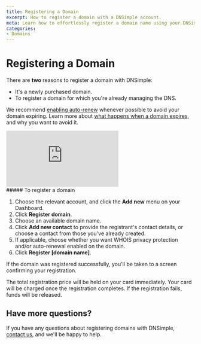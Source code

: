 ```yaml
---
title: Registering a Domain
excerpt: How to register a domain with a DNSimple account.
meta: Learn how to effortlessly register a domain name using your DNSimple account with our step-by-step guide, ensuring a smooth and successful domain registration process.
categories:
- Domains
---
```


# Registering a Domain

There are **two** reasons to register a domain with DNSimple:

- It's a newly purchased domain.
- To register a domain for which you're already managing the DNS.

We recommend [enabling auto-renew](https://support.dnsimple.com/articles/domain-auto-renewal/#enabling-auto-renewal) whenever possible to avoid your domain expiring. Learn more about [what happens when a domain expires](https://support.dnsimple.com/articles/what-happens-when-domain-expires/), and why you want to avoid it.

<div class="mb4 aspect-ratio aspect-ratio--16x9 z-0">
  <iframe src="https://www.youtube.com/embed/WqhV6OgSEtQ?si=bRK8Ap4GIXiuIdgo" title="Registering a domain" class="aspect-ratio--object" frameborder="0" allow="accelerometer; autoplay; clipboard-write; encrypted-media; gyroscope; picture-in-picture; web-share" allowfullscreen></iframe>
</div>

<div class="section-steps" markdown="1">
##### To register a domain

1. Choose the relevant account, and click the **Add new** menu on your Dashboard.
1. Click **Register domain**.
1. Choose an available domain name.
1. Click **Add new contact** to provide the registrant's contact details, or choose a contact from those you've already created.
1. If applicable, choose whether you want WHOIS privacy protection and/or auto-renewal enabled on the domain.
1. Click **Register [domain name]**.

If the domain was registered successfully, you'll be taken to a screen confirming your registration.

<info>
The total registration price will be held on your card immediately.
Your card will be charged once the registration completes.
If the registration fails, funds will be released.
</info>

</div>

## Have more questions?

If you have any questions about registering domains with DNSimple, [contact us](https://dnsimple.com/feedback), and we'll be happy to help.
